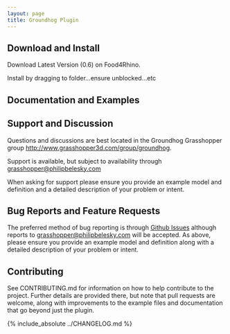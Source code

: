 ```yaml
---
layout: page
title: Groundhog Plugin
---
```


## Download and Install

<article class="message is-success">
<div class="message-body">
Download Latest Version (0.6) on Food4Rhino.
</div>
</article>

Install by dragging to folder...ensure unblocked...etc

## Documentation and Examples

## Support and Discussion

Questions and discussions are best located in the Groundhog Grasshopper group http://www.grasshopper3d.com/group/groundhog.

Support is available, but subject to availability through grasshopper@philipbelesky.com

When asking for support please ensure you provide an example model and definition and a detailed description of your problem or intent.

## Bug Reports and Feature Requests

The preferred method of bug reporting is through [Github Issues](https://github.com/philipbelesky/groundhog/issues) although reports to grasshopper@philipbelesky.com will be accepted. As above, please ensure you provide an example model and definition along with a detailed description of your problem or intent.

## Contributing

See CONTRIBUTING.md for information on how to help contribute to the project. Further details are provided there, but note that pull requests are welcome, along with improvements to the example files and documentation that go beyond just the plugin.

{% include_absolute ../CHANGELOG.md %}
